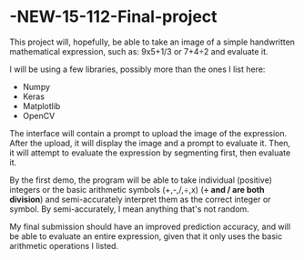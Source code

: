 # -NEW-15-112-Final-project
This project will, hopefully, be able to take an image of a simple handwritten mathematical expression, such as:
9x5+1/3 or 7+4÷2 and evaluate it.

I will be using a few libraries, possibly more than the ones I list here:

- Numpy
- Keras
- Matplotlib
- OpenCV

The interface will contain a prompt to upload the image of the expression. After the upload, it will display the image
and a prompt to evaluate it. Then, it will attempt to evaluate the expression by segmenting first, then evaluate it.

By the first demo, the program will be able to take individual (positive) integers or the basic arithmetic symbols (+,-,/,÷,x) (**÷ and / are both division**) and semi-accurately interpret them as the correct integer or symbol. By semi-accurately, I mean anything that's not random.

My final submission should have an improved prediction accuracy, and will be able to evaluate an entire expression, given that it only uses the basic arithmetic operations I listed.
